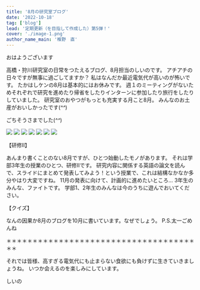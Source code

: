 ```yaml
---
title: '8月の研究室ブログ'
date: '2022-10-18'
tag: ['blog']
lead: '定期更新（を目指して作成した）第5弾！'
cover: './image-1.png'
author_name_main: '椎野　直'
---
```


おはようございます

高橋・狩川研究室の日常をつたえるブログ、8月担当のしいのです。
アチアチの日々ですが無事に過ごしてますか？
私はなんだか最近電気代が高いのが怖いです。
たかはしケンの8月は基本的にはお休みです。
週１のミーティングがないためそれぞれで研究を進めたり帰省をしたりインターンに参加したり旅行をしたりしていました。
研究室のおやつがもっとも充実する月こと8月。
みんなのお土産がおいしかったです(_^^_)

ごちそうさまでした(_^^_)

![](./image-1.png)
![](./image-2.png)
![](./image-3.png)
![](./image-4.jpg)
![](./image-5.png)
![](./image-6.jpg)
![](./image-7.png)

【研修II】

あんまり書くことのない8月ですが、ひとつ始動したモノがあります。
それは学部3年生の授業のひとつ、研修IIです。
研究内容に関係する英語の論文を読んで、スライドにまとめて発表してみよう！という授業で、これは結構なかなか多分やはり大変ですね。
11月の発表に向けて、計画的に進めたいところ…
3年生のみんな、ファイトです。
学部1、2年生のみんなは今のうちに遊んでおいてください。

【クイズ】

なんの因果か8月のブログを10月に書いています。なぜでしょう。
P.S.太一ごめんね

＊＊＊＊＊＊＊＊＊＊＊＊＊＊＊＊＊＊＊＊＊＊＊＊＊＊＊＊＊＊＊＊＊＊＊＊＊＊

それでは皆様、高すぎる電気代にも止まらない食欲にも負けずに生きていきましょうね。
いつか会えるのを楽しみにしています。

しいの
